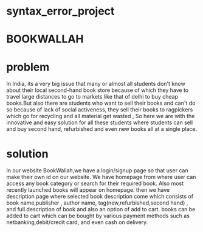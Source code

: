 # syntax_error_project
# BOOKWALLAH
# problem
In India, its a very big issue that many or almost all students don't know about their local second-hand book store because of which they have to travel large distances to go to markets like that of delhi to buy cheap books.But also there are students who want to sell their books and can't do so because of lack of social activeness, they sell their books to ragpickers which go for recycling and all material get wasted , So here we are with the innovative and easy solution for all these students where students can sell and buy second hand, refurbished and even new books all at a single place. 
# solution
In our website BookWallah,we have a login/signup page so that user can make their own id on our website. We have homepage from where user can access any book category or search for their required book. Also most recently launched books will appear on homepage. then we have description page where selected book description come which consists of book name,publisher , author name, tag(new,refurbished,second hand) , and full description of book and also an option of add to cart. books can be added to cart which can be bought by various payment methods such as netbanking,debit/credit card, and even cash on delivery.
